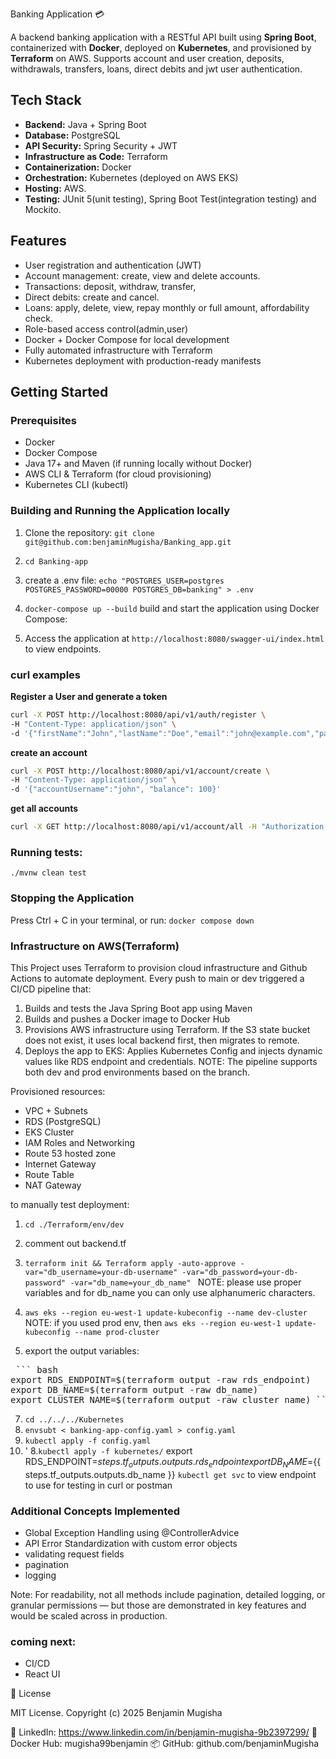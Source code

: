 Banking Application 💳

A backend banking application with a RESTful API built using **Spring Boot**, containerized with **Docker**, deployed on **Kubernetes**, and provisioned by **Terraform** on AWS. 
Supports account and user creation, deposits, withdrawals, transfers, loans, direct debits and jwt user authentication. 

## Tech Stack

- **Backend:** Java + Spring Boot
- **Database:** PostgreSQL
- **API Security:** Spring Security + JWT
- **Infrastructure as Code:** Terraform
- **Containerization:** Docker
- **Orchestration:** Kubernetes (deployed on AWS EKS)
- **Hosting:** AWS.
- **Testing:** JUnit 5(unit testing), Spring Boot Test(integration testing) and Mockito. 

## Features

- User registration and authentication (JWT)
- Account management: create, view and delete accounts. 
- Transactions: deposit, withdraw, transfer, 
- Direct debits: create and cancel.
- Loans: apply, delete, view, repay monthly or full amount, affordability check.
- Role-based access control(admin,user)
- Docker + Docker Compose for local development
- Fully automated infrastructure with Terraform
- Kubernetes deployment with production-ready manifests


## Getting Started

### Prerequisites
- Docker
- Docker Compose 
- Java 17+ and Maven (if running locally without Docker)
- AWS CLI & Terraform (for cloud provisioning) 
- Kubernetes CLI (kubectl)

### Building and Running the Application locally

1. Clone the repository:
   ` git clone git@github.com:benjaminMugisha/Banking_app.git `

2. ` cd Banking-app `

3. create a .env file:
   ` echo "POSTGRES_USER=postgres 
   POSTGRES_PASSWORD=00000
   POSTGRES_DB=banking" > .env `

4.  ` docker-compose up --build ` build and start the application using Docker Compose:

5. Access the application at ` http://localhost:8080/swagger-ui/index.html ` to view endpoints.

###  **curl examples**

**Register a User and generate a token**
```bash
curl -X POST http://localhost:8080/api/v1/auth/register \
-H "Content-Type: application/json" \
-d '{"firstName":"John","lastName":"Doe","email":"john@example.com","password":"password123"}'
```

**create an account**
```bash
curl -X POST http://localhost:8080/api/v1/account/create \
-H "Content-Type: application/json" \
-d '{"accountUsername":"john", "balance": 100}'
```

**get all accounts**
```bash
curl -X GET http://localhost:8080/api/v1/account/all -H "Authorization: Bearer <JWT_TOKEN>" 
```

### Running tests:
` ./mvnw clean test `

### Stopping the Application

Press Ctrl + C in your terminal, or run: ` docker compose down `


### Infrastructure on AWS(Terraform)

This Project uses Terraform to provision cloud infrastructure and Github Actions to automate deployment.
Every push to main or dev triggered a CI/CD pipeline that:
1. Builds and tests the Java Spring Boot app using Maven
2. Builds and pushes a Docker image to Docker Hub
3. Provisions AWS infrastructure using Terraform. 
   If the S3 state bucket does not exist, it uses local backend first, then migrates to remote.
4. Deploys the app to EKS:
   Applies Kubernetes Config and injects dynamic values like RDS endpoint and credentials. 
NOTE: The pipeline supports both dev and prod environments based on the branch.

Provisioned resources:
- VPC + Subnets
- RDS (PostgreSQL)
- EKS Cluster
- IAM Roles and Networking
- Route 53 hosted zone
- Internet Gateway
- Route Table
- NAT Gateway

to manually test deployment:
1. `cd ./Terraform/env/dev`
2. comment out backend.tf 
3. `terraform init && Terraform apply -auto-approve -var="db_username=your-db-username" -var="db_password=your-db-password" -var="db_name=your_db_name" `
   NOTE: please use proper variables and for db_name you can only use alphanumeric characters.

5. `aws eks --region eu-west-1 update-kubeconfig --name dev-cluster`
   NOTE: if you used prod env, then `aws eks --region eu-west-1 update-kubeconfig --name prod-cluster`
6. export the output variables:

<pre> ``` bash
export RDS_ENDPOINT=$(terraform output -raw rds_endpoint)
export DB_NAME=$(terraform output -raw db_name)
export CLUSTER_NAME=$(terraform output -raw cluster_name) ``` </pre>
   
7. ` cd ../../../Kubernetes ` 
8. ` envsubt < banking-app-config.yaml > config.yaml `
9. ` kubectl apply -f config.yaml `
10. '
8.`kubectl apply -f kubernetes/`
export RDS_ENDPOINT=${{ steps.tf_outputs.outputs.rds_endpoint }}
   export DB_NAME=${{ steps.tf_outputs.outputs.db_name }}
`kubectl get svc` to view endpoint to use for testing in curl or postman

### Additional Concepts Implemented

- Global Exception Handling using @ControllerAdvice
- API Error Standardization with custom error objects
- validating request fields
- pagination
- logging

Note: For readability, not all methods include pagination, detailed logging, or granular permissions — but those are demonstrated in key features and would be scaled across in production.


### coming next:
- CI/CD
- React UI

📄 License

MIT License.
Copyright (c) 2025 Benjamin Mugisha

🔗 LinkedIn: https://www.linkedin.com/in/benjamin-mugisha-9b2397299/
🐳 Docker Hub: mugisha99benjamin 
📦 GitHub: github.com/benjaminMugisha
